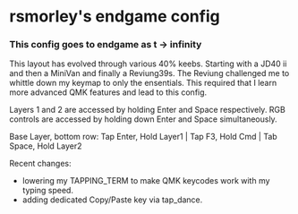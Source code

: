 # rsmorley's endgame config

### This config goes to endgame as t -> infinity

This layout has evolved through various 40% keebs. Starting with a JD40 ii
and then a MiniVan and finally a Reviung39s. The Reviung challenged me to 
whittle down my keymap to only the ensentials. This required that I learn
more advanced QMK features and lead to this config.

Layers 1 and 2 are accessed by holding Enter and Space respectively.
RGB controls are accessed by holding down Enter and Space simultaneously.

Base Layer, bottom row: Tap Enter, Hold Layer1    | Tap F3, Hold Cmd   | Tab Space, Hold Layer2

Recent changes:
* lowering my TAPPING_TERM to make QMK keycodes work with my typing speed.
* adding dedicated Copy/Paste key via tap_dance.